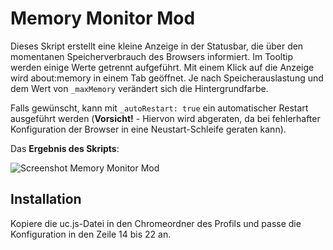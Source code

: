 # Memory Monitor Mod
Dieses Skript erstellt eine kleine Anzeige in der Statusbar, die über den momentanen Speicherverbrauch des Browsers informiert. Im Tooltip werden 
einige Werte getrennt aufgeführt. Mit einem Klick auf die Anzeige wird about:memory in einem Tab geöffnet. Je nach Speicherauslastung und dem Wert 
von `_maxMemory` verändert sich die Hintergrundfarbe. 

Falls gewünscht, kann  mit `_autoRestart: true` ein automatischer Restart ausgeführt werden (**Vorsicht!** - Hiervon wird abgeraten, da bei 
fehlerhafter Konfiguration der Browser in eine Neustart-Schleife geraten kann).

Das **Ergebnis des Skripts**:

![Screenshot Memory Monitor Mod](https://github.com/ardiman/userChrome.js/raw/master/memorymonitormod/scr_memorymonitormod.png)

## Installation
Kopiere die uc.js-Datei in den Chromeordner des Profils und passe die Konfiguration in den Zeile 14 bis 22 an.

